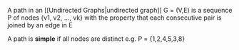 A path in an [[Undirected Graphs|undirected graph]] G = (V,E) is a sequence P of nodes {v1, v2, ..., vk} with the property that each consecutive pair is joined by an edge in E

A path is **simple** if all nodes are distinct
	e.g. P = {1,2,4,5,3,8}